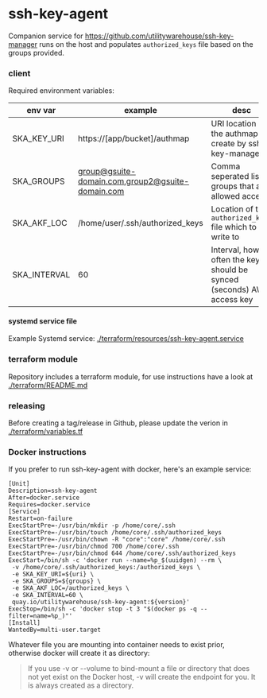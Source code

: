 # ssh-key-agent

Companion service for https://github.com/utilitywarehouse/ssh-key-manager runs
on the host and populates `authorized_keys` file based on the groups provided.

### client

Required environment variables:

| env var       | example                                          | desc                                                                   |
| -------       | -------                                          | ----                                                                   |
| SKA_KEY_URI   | https://[app/bucket]/authmap                     | URI location of the authmap file create by ssh-key-manager             |
| SKA_GROUPS    | group@gsuite-domain.com,group2@gsuite-domain.com | Comma seperated list of groups that are allowed access                 |
| SKA_AKF_LOC   | /home/user/.ssh/authorized_keys                  | Location of the `authorized_keys` file which to write to               |
| SKA_INTERVAL  | 60                                               | Interval, how often the keys should be synced (seconds) AWS access key |

#### systemd service file

Example Systemd service: [./terraform/resources/ssh-key-agent.service](./terraform/resources/ssh-key-agent.service)

### terraform module

Repository includes a terraform module, for use instructions have a look at
[./terraform/README.md](./terraform/README.md)

### releasing

Before creating a tag/release in Github, please update the verion in [./terraform/variables.tf](./terraform/variables.tf)

### Docker instructions

If you prefer to run ssh-key-agent with docker, here's an example service:

```
[Unit]
Description=ssh-key-agent
After=docker.service
Requires=docker.service
[Service]
Restart=on-failure
ExecStartPre=-/usr/bin/mkdir -p /home/core/.ssh
ExecStartPre=-/usr/bin/touch /home/core/.ssh/authorized_keys
ExecStartPre=-/usr/bin/chown -R "core":"core" /home/core/.ssh
ExecStartPre=-/usr/bin/chmod 700 /home/core/.ssh
ExecStartPre=-/usr/bin/chmod 644 /home/core/.ssh/authorized_keys
ExecStart=/bin/sh -c 'docker run --name=%p_$(uuidgen) --rm \
 -v /home/core/.ssh/authorized_keys:/authorized_keys \
 -e SKA_KEY_URI=${uri} \
 -e SKA_GROUPS=${groups} \
 -e SKA_AKF_LOC=/authorized_keys \
 -e SKA_INTERVAL=60 \
 quay.io/utilitywarehouse/ssh-key-agent:${version}'
ExecStop=/bin/sh -c 'docker stop -t 3 "$(docker ps -q --filter=name=%p_)"'
[Install]
WantedBy=multi-user.target
```

Whatever file you are mounting into container needs to exist prior, otherwise
docker will create it as directory:

> If you use -v or --volume to bind-mount a file or directory that does not yet
> exist on the Docker host, -v will create the endpoint for you. It is always
> created as a directory.

